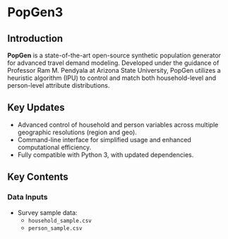 # PopGen3

## Introduction

**PopGen** is a state-of-the-art open-source synthetic population generator for advanced travel demand modeling. Developed under the guidance of Professor Ram M. Pendyala at Arizona State University, PopGen utilizes a heuristic algorithm (IPU) to control and match both household-level and person-level attribute distributions.

## Key Updates

- Advanced control of household and person variables across multiple geographic resolutions (region and geo).
- Command-line interface for simplified usage and enhanced computational efficiency.
- Fully compatible with Python 3, with updated dependencies.

## Key Contents

### Data Inputs

- Survey sample data:
  - `household_sample.csv`
  - `person_sample.csv`

